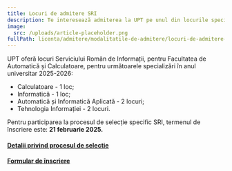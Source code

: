 ```yaml
---
title: Locuri de admitere SRI
description: Te interesează admiterea la UPT pe unul din locurile speciale SRI?
image:
  src: /uploads/article-placeholder.png
fullPath: licenta/admitere/modalitatile-de-admitere/locuri-de-admitere-sri
---
```

UPT oferă locuri Serviciului Român de Informații, pentru Facultatea de Automatică și Calculatoare, pentru următoarele specializări în anul universitar 2025-2026: 

* Calculatoare - 1 loc;
* Informatică - 1 loc;
* Automatică și Informatică Aplicată - 2 locuri;
* Tehnologia Informației - 2 locuri.

Pentru participarea la procesul de selecție specific SRI, termenul de înscriere este: **21 februarie 2025.**

#### **[Detalii privind procesul de selectie](https://www.upt.ro/img/files/2024-2025/Admitere/licenta/oferta-scolarizare-CIVILI-PolitehnicaTimisoara-2025-cu%20locuri%20(1).pdf)**

#### **[Formular de înscriere](https://www.sri.ro/aplica)**